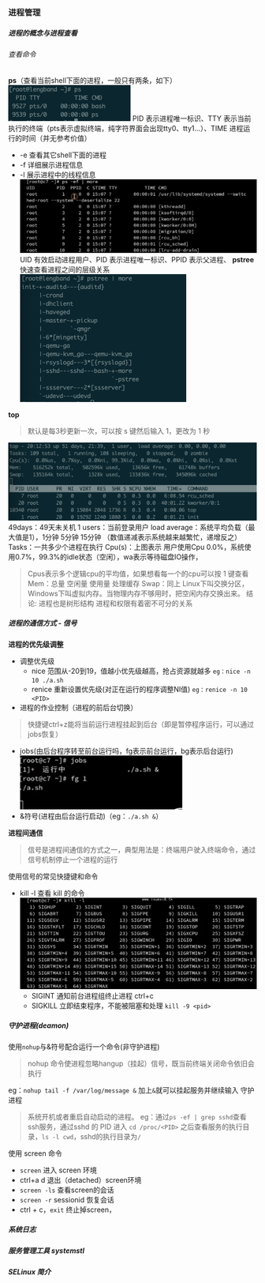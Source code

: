 ### 进程管理
##### 进程的概念与进程查看
###### 查看命令
**ps**（查看当前shell下面的进程，一般只有两条，如下）
![](./images/ps.png)
PID 表示进程唯一标识、TTY 表示当前执行的终端（pts表示虚拟终端，纯字符界面会出现tty0、tty1...）、TIME 进程运行的时间（并无参考价值）
  * -e 查看其它shell下面的进程
  * -f 详细展示进程信息
  * -l 展示进程中的线程信息
  ![](./images/ps_ef.png)
  UID 有效启动进程用户、PID 表示进程唯一标识、PPID 表示父进程、
**pstree** 快速查看进程之间的层级关系
  ![](./images/pstree.png)

**top**
> 默认是每3秒更新一次，可以按 s 键然后输入 1，更改为 1 秒

![](./images/top.png)
49days：49天未关机
1 users：当前登录用户
load average：系统平均负载（最大值是1），1分钟 5分钟 15分钟 （数值递减表示系统越来越繁忙，递增反之）
Tasks：一共多少个进程在执行
Cpu(s)：上图表示 用户使用Cpu 0.0%，系统使用0.7%，99.3%的idle状态（空闲），wa表示等待磁盘IO操作，
> Cpus表示多个逻辑cpu的平均值，如果想看每一个的cpu可以按 1 键查看
Mem：总量 空闲量 使用量 处理缓存
Swap：同上
> Linux下叫交换分区，Windows下叫虚拟内存。当物理内存不够用时，把空闲内存交换出来。
> 结论: 
进程也是树形结构
进程和权限有着密不可分的关系

##### 进程的通信方式 - 信号
**进程的优先级调整**
* 调整优先级
  * nice 范围从-20到19，值越小优先级越高，抢占资源就越多 `eg：nice -n 10 ./a.sh`
  * renice 重新设置优先级(对正在运行的程序调整NI值) `eg：renice -n 10 <PID>`
* 进程的作业控制（进程的前后台切换）
> 快捷键ctrl+z能将当前运行进程挂起到后台（即是暂停程序运行，可以通过jobs恢复）
  * jobs(由后台程序转至前台运行吗，fg表示前台运行，bg表示后台运行)
  ![](./images/jobs.png)
  * &符号(进程由后台运行启动)（eg：`./a.sh &`）

**进程间通信**
> 信号是进程间通信的方式之一，典型用法是：终端用户驶入终端命令，通过信号机制停止一个进程的运行

使用信号的常见快捷键和命令
* kill -l 查看 kill 的命令
  ![](./images/kill_l.png)
  * SIGINT 通知前台进程组终止进程 ctrl+c
  * SIGKILL 立即结束程序，不能被阻塞和处理 `kill -9 <pid>`

##### 守护进程(deamon)
使用`nohup`与&符号配合运行一个命令(非守护进程)
> nohup 命令使进程忽略hangup（挂起）信号，既当前终端关闭命令依旧会执行

eg：`nohup tail -f /var/log/message &` 加上`&`就可以挂起服务并继续输入 
守护进程
> 系统开机或者重启自动启动的进程。
eg：通过`ps -ef | grep sshd`查看ssh服务，通过sshd 的 PID 进入 `cd /proc/<PID>` 之后查看服务的执行目录，`ls -l cwd`，sshd的执行目录为`/`

使用 screen 命令
* `screen` 进入 screen 环境
* ctrl+a d 退出（detached）screen环境
* `screen -ls` 查看screen的会话
* `screen -r` sessionid 恢复会话
* ctrl + c，`exit` 终止掉screen，

##### 系统日志

##### 服务管理工具 systemstl
##### SELinux 简介
